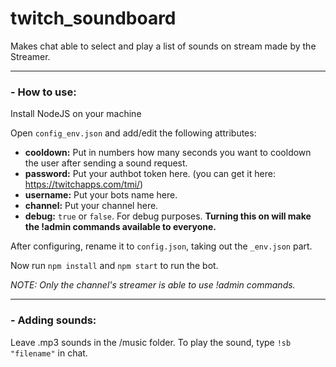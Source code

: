# twitch_soundboard
<p>Makes chat able to select and play a list of sounds on stream made by the Streamer.</p>

---
<h3>- How to use:</h3>
<p>Install NodeJS on your machine</p>

<p>Open <code>config_env.json</code> and add/edit the following attributes:</p>

- <b>cooldown:</b> Put in numbers how many seconds you want to cooldown the user after sending a sound request.
- <b>password:</b> Put your authbot token here. (you can get it here: https://twitchapps.com/tmi/)
- <b>username:</b> Put your bots name here.
- <b>channel:</b> Put your channel here.
- <b>debug:</b> <code>true</code> or <code>false</code>. For debug purposes. <b>Turning this on will make the !admin commands available to everyone.</b>

<p>After configuring, rename it to <code>config.json</code>, taking out the <code>_env.json</code> part.</p>

Now run <code>npm install</code> and <code>npm start</code> to run the bot.

<i>NOTE: Only the channel's streamer is able to use !admin commands.</i>

---
<h3>- Adding sounds:</h3>
<p>Leave .mp3 sounds in the /music folder. To play the sound, type <code>!sb "filename"</code> in chat.</p>
